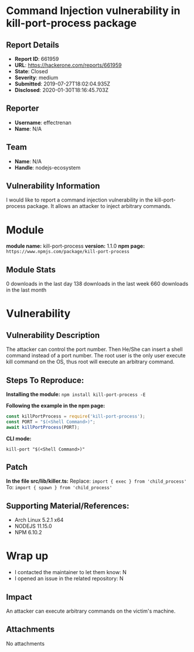 # Command Injection vulnerability in kill-port-process package

## Report Details
- **Report ID**: 661959
- **URL**: https://hackerone.com/reports/661959
- **State**: Closed
- **Severity**: medium
- **Submitted**: 2019-07-27T18:02:04.935Z
- **Disclosed**: 2020-01-30T18:16:45.703Z

## Reporter
- **Username**: effectrenan
- **Name**: N/A

## Team
- **Name**: N/A
- **Handle**: nodejs-ecosystem

## Vulnerability Information
I would like to report a command injection vulnerability in the kill-port-process package. It allows an attacker to inject arbitrary commands.

# Module

**module name:**  kill-port-process
**version:** 1.1.0
**npm page:** `https://www.npmjs.com/package/kill-port-process`

## Module Stats

0 downloads in the last day
138 downloads in the last week
660 downloads in the last month

# Vulnerability

## Vulnerability Description

The attacker can control the port number. Then He/She can insert a shell command instead of a port number. The root user is the only user execute kill command on the OS, thus root will execute an arbitrary command.

## Steps To Reproduce:

**Installing the module:** `npm install kill-port-process -E`

**Following the example in the npm page:**
```javascript
const killPortProcess = require('kill-port-process');
const PORT = "$(<Shell Command>)";
await killPortProcess(PORT);
```
**CLI mode:** 
```shell
kill-port "$(<Shell Command>)"
```

## Patch

**In the file src/lib/killer.ts:**
Replace: `import { exec } from 'child_process'`
To: `import { spawn } from 'child_process'`

## Supporting Material/References:
- Arch Linux 5.2.1 x64
- NODEJS 11.15.0
- NPM 6.10.2

# Wrap up

- I contacted the maintainer to let them know: N
- I opened an issue in the related repository: N

## Impact

An attacker can execute arbitrary commands on the victim's machine.

## Attachments
No attachments
